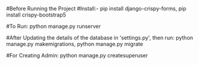 #Before Running the Project
#Install:-
pip install django-crispy-forms,
pip install crispy-bootstrap5

#To Run:
python manage.py runserver

#After Updating the details of the database in 'settings.py', then run:
python manage.py makemigrations,
python manage.py migrate

#For Creating Admin:
python manage.py createsuperuser
